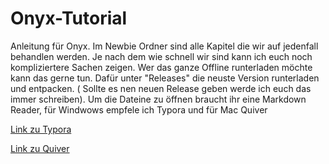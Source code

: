 # Onyx-Tutorial

Anleitung für Onyx. Im Newbie Ordner sind alle Kapitel die wir auf jedenfall behandlen werden. Je nach dem wie schnell wir sind kann ich euch noch kompliziertere Sachen zeigen. 
Wer das ganze Offline runterladen möchte kann das gerne tun. Dafür unter "Releases" die neuste Version runterladen und entpacken. ( Sollte es nen neuen Release geben werde ich euch das immer schreiben). Um die Dateine zu öffnen braucht ihr eine Markdown Reader, für Windwows empfele ich Typora und für Mac Quiver

[Link zu Typora](https://typora.io/)

[Link zu Quiver](https://happenapps.com/)

